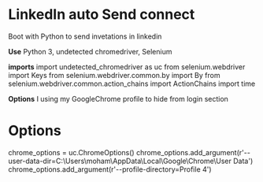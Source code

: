 # LinkedIn auto Send connect
Boot with Python to send invetations  in linkedin

**Use**
Python 3, undetected chromedriver, Selenium

**imports**
import undetected_chromedriver as uc
from selenium.webdriver import Keys
from selenium.webdriver.common.by import By
from selenium.webdriver.common.action_chains import ActionChains
import time

**Options**
I using my GoogleChrome profile to hide  from login section
# Options

chrome_options = uc.ChromeOptions()
chrome_options.add_argument(r'--user-data-dir=C:\Users\moham\AppData\Local\Google\Chrome\User Data')
chrome_options.add_argument(r'--profile-directory=Profile 4')


